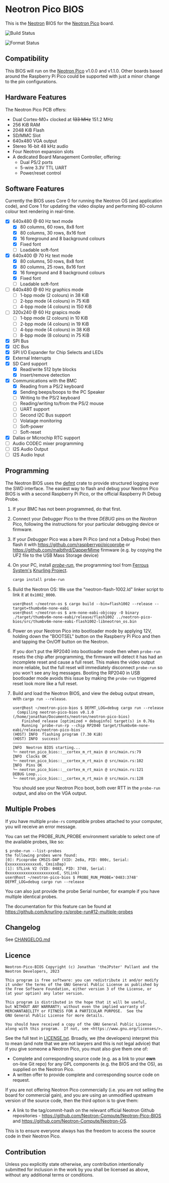 # Neotron Pico BIOS

This is the [Neotron](https://github.com/neotron-compute) BIOS for the [Neotron
Pico] board.

[Neotron Pico]: (https://github.com/neotron-compute/neotron-pico)

![Build Status](https://github.com/neotron-compute/neotron-pico-bios/actions/workflows/build.yml/badge.svg?branch=develop)

![Format Status](https://github.com/neotron-compute/neotron-pico-bios/actions/workflows/format.yml/badge.svg?branch=develop)

## Compatibility

This BIOS will run on the [Neotron Pico] v1.0.0 and v1.1.0. Other boards based
around the Raspberry Pi Pico could be supported with just a minor change to the
pin configurations.

## Hardware Features

The Neotron Pico PCB offers:

* Dual Cortex-M0+ clocked at ~~133 MHz~~ 151.2 MHz
* 256 KiB RAM
* 2048 KiB Flash
* SD/MMC Slot
* 640x480 VGA output
* Stereo 16-bit 48 kHz audio
* Four Neotron expansion slots
* A dedicated Board Management Controller, offering:
  * Dual PS/2 ports
  * 5-wire 3.3V TTL UART
  * Power/reset control

## Software Features

Currently the BIOS uses Core 0 for running the Neotron OS (and application code), and Core 1 for updating the video display and performing 80-column colour text rendering in real-time.

* [x] 640x480 @ 60 Hz text mode
  * [x] 80 columns, 60 rows, 8x8 font
  * [x] 80 columns, 30 rows, 8x16 font
  * [x] 16 foreground and 8 background colours
  * [x] Fixed font
  * [ ] Loadable soft-font
* [x] 640x400 @ 70 Hz text mode
  * [x] 80 columns, 50 rows, 8x8 font
  * [x] 80 columns, 25 rows, 8x16 font
  * [x] 16 foreground and 8 background colours
  * [x] Fixed font
  * [ ] Loadable soft-font
* [ ] 640x480 @ 60 Hz graphics mode
  * [ ] 1-bpp mode (2 colours) in 38 KiB
  * [ ] 2-bpp mode (4 colours) in 75 KiB
  * [ ] 4-bpp mode (4 colours) in 150 KiB
* [ ] 320x240 @ 60 Hz grapics mode
  * [ ] 1-bpp mode (2 colours) in 10 KiB
  * [ ] 2-bpp mode (4 colours) in 19 KiB
  * [ ] 4-bpp mode (4 colours) in 38 KiB
  * [ ] 8-bpp mode (8 colours) in 75 KiB
* [x] SPI Bus
* [x] I2C Bus
* [x] SPI I/O Expander for Chip Selects and LEDs
* [x] External Interrupts
* [x] SD Card support
  * [x] Read/write 512 byte blocks
  * [x] Insert/remove detection
* [x] Communications with the BMC
  * [x] Reading from a PS/2 keyboard
  * [x] Sending beeps/boops to the PC Speaker
  * [ ] Writing to the PS/2 keyboard
  * [ ] Reading/writing to/from the PS/2 mouse
  * [ ] UART support
  * [ ] Second I2C Bus support
  * [ ] Volatage monitoring
  * [ ] Soft-power
  * [ ] Soft-reset
* [x] Dallas or Microchip RTC support
* [ ] Audio CODEC mixer programming
* [ ] I2S Audio Output
* [ ] I2S Audio Input

## Programming

The Neotron BIOS uses the [defmt](https://crates.io/crates/defmt) crate to provide structured logging over the SWD interface. The easiest way to flash and debug your Neotron Pico BIOS is with a second Raspberry Pi Pico, or the official Raspberry Pi Debug Probe.

1. If your BMC has not been programmed, do that first.

2. Connect your *Debugger* Pico to the three *DEBUG* pins on the *Neotron* Pico, following the instructions for your particular debugging device or firmware.

3. If your *Debugger* Pico was a bare Pi Pico (and not a Debug Probe) then flash it with <https://github.com/raspberrypi/picoprobe> or <https://github.com/majbthrd/DapperMime> firmware (e.g. by copying the UF2 file to the USB Mass Storage device)

4. On your PC, install [*probe-run*](https://github.com/knurling-rs/probe-run), the programming tool from [Ferrous System's](https://www.ferrous-systems.com) [Knurling Project](https://github.com/knurling).

   ```sh
   cargo install probe-run
   ```

5. Build the Neotron OS:
    We use the "neotron-flash-1002.ld" linker script to link it at `0x1002_0000`.

    ```console
    user@host ~/neotron-os $ cargo build --bin=flash1002 --release --target=thumbv6m-none-eabi
    user@host ~/neotron-os $ arm-none-eabi-objcopy -O binary ./target/thumbv6m-none-eabi/release/flash1002 ../neotron-pico-bios/src/thumbv6m-none-eabi-flash1002-libneotron_os.bin
    ```

5. Power on your Neotron Pico into bootloader mode by applying 12V, holding down
   the "BOOTSEL" button on the Raspberry Pi Pico and then and tapping the On/Off
   button on the Neotron.

   If you don't put the RP2040 into bootloader mode then when `probe-run` resets
   the chip after programming, the firmware will detect it has had an incomplete
   reset and cause a full reset. This makes the video output more reliable, but
   the full reset will immediately disconnect `probe-run` so you won't see any
   log messages. Booting the RP2040 in USB bootloader mode avoids this issue by
   making the `probe-run` triggered reset look more like a full reset.

7. Build and load the Neotron BIOS, and view the debug output stream, with `cargo run --release`.

    ```console
    user@host ~/neotron-pico-bios $ DEFMT_LOG=debug cargo run --release
      Compiling neotron-pico-bios v0.1.0 (/home/jonathan/Documents/neotron/neotron-pico-bios)
        Finished release [optimized + debuginfo] target(s) in 0.76s
        Running `probe-run-rp --chip RP2040 target/thumbv6m-none-eabi/release/neotron-pico-bios`
    (HOST) INFO  flashing program (7.30 KiB)
    (HOST) INFO  success!
    ────────────────────────────────────────────────────────────────────────────────
    INFO  Neotron BIOS starting...
    └─ neotron_pico_bios::__cortex_m_rt_main @ src/main.rs:79
    INFO  Clocks OK
    └─ neotron_pico_bios::__cortex_m_rt_main @ src/main.rs:102
    INFO  Pins OK
    └─ neotron_pico_bios::__cortex_m_rt_main @ src/main.rs:121
    DEBUG Loop...
    └─ neotron_pico_bios::__cortex_m_rt_main @ src/main.rs:128
    ```

    You should see your Neotron Pico boot, both over RTT in the `probe-run` output, and also on the VGA output.

## Multiple Probes

If you have multiple `probe-rs` compatible probes attached to your computer,
you will receive an error message.

You can set the PROBE_RUN_PROBE environment variable to select one of the
available probes, like so:

```console
$ probe-run --list-probes
the following probes were found:
[0]: Picoprobe CMSIS-DAP (VID: 2e8a, PID: 000c, Serial: Exxxxxxxxxxxxxx6, CmsisDap)
[1]: STLink V2 (VID: 0483, PID: 3748, Serial: 0xxxxxxxxxxxxxxxxxxxxxxE, StLink)
user@host ~/neotron-pico-bios $ PROBE_RUN_PROBE='0483:3748' DEFMT_LOG=debug cargo run --release
```

You can also just provide the probe Serial number, for example if you have multiple
identical probes.

The documentation for this feature can be found at
<https://github.com/knurling-rs/probe-run#12-multiple-probes>

## Changelog

See [CHANGELOG.md](./CHANGELOG.md)

## Licence

```text
Neotron-Pico-BIOS Copyright (c) Jonathan 'theJPster' Pallant and the Neotron Developers, 2023

This program is free software: you can redistribute it and/or modify
it under the terms of the GNU General Public License as published by
the Free Software Foundation, either version 3 of the License, or
(at your option) any later version.

This program is distributed in the hope that it will be useful,
but WITHOUT ANY WARRANTY; without even the implied warranty of
MERCHANTABILITY or FITNESS FOR A PARTICULAR PURPOSE.  See the
GNU General Public License for more details.

You should have received a copy of the GNU General Public License
along with this program.  If not, see <https://www.gnu.org/licenses/>.
```

See the full text in [LICENSE.txt](./LICENSE.txt). Broadly, we (the developers)
interpret this to mean (and note that we are not lawyers and this is not
legal advice) that if you give someone a Neotron Pico, you must also give them
one of:

* Complete and corresponding source code (e.g. as a link to your **own** on-line
  Git repo) for any GPL components (e.g. the BIOS and the OS), as supplied on
  the Neotron Pico.
* A written offer to provide complete and corresponding source code on
  request.

If you are not offering Neotron Pico commercially (i.e. you are not selling
the board for commercial gain), and you are using an unmodified upstream
version of the source code, then the third option is to give them:

* A link to the tag/commit-hash on the relevant official Neotron Github
  repositories - <https://github.com/Neotron-Compute/Neotron-Pico-BIOS> and
  <https://github.com/Neotron-Compute/Neotron-OS>.

This is to ensure everyone always has the freedom to access the source code in
their Neotron Pico.

## Contribution

Unless you explicitly state otherwise, any contribution intentionally
submitted for inclusion in the work by you shall be licensed as above,
without any additional terms or conditions.
